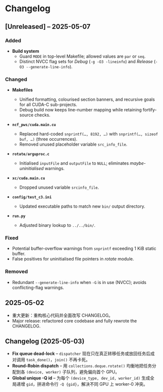 # Changelog

## [Unreleased] – 2025-05-07
### Added
- **Build system**
  - Guard `MODE` in top-level Makefile; allowed values are `par` or `seq`.
  - Distinct NVCC flag sets for *Debug* (`-g -O3 -lineinfo`) and *Release* (`-O3 --generate-line-info`).

### Changed
- **Makefiles**
  - Unified formatting, colourised section banners, and recursive goals for all CUDA-C sub-projects.
  - Debug build now keeps line-number mapping while retaining fortify‐source checks.

- **`ncf_pws/cuda.main.cu`**
  - Replaced hard-coded `snprintf(…, 8192, …)` with `snprintf(…, sizeof buf, …)` (three occurrences).
  - Removed unused placeholder variable `src_info_file`.

- **`rotate/arguproc.c`**
  - Initialised `inputFile` and `outputFile` to `NULL`; eliminates *maybe-uninitialised* warnings.

- **`xc/cuda.main.cu`**
  - Dropped unused variable `srcinfo_file`.

- **`config/test_c3.ini`**
  - Updated executable paths to match new `bin/` output directory.

- **`run.py`**
  - Adjusted binary lookup to `../../bin/`.

### Fixed
- Potential buffer-overflow warnings from `snprintf` exceeding 1 KiB static buffer.
- False positives for uninitialised file pointers in *rotate* module.

### Removed
- Redundant `--generate-line-info` when `-G` is in use (NVCC); avoids conflicting-flag warnings.

## 2025-05-02
- 重大更新：重构核心代码并全面改写 CHANGELOG。
- Major release: refactored core codebase and fully rewrote the CHANGELOG.


## Changelog (2025-05-03)

- **Fix queue dead-lock** – `dispatcher` 现在只在真正转移任务或放回任务后成对调用 `task_done()`，`join()` 不再卡死。  
- **Round-Robin dispatch** – 用 `collections.deque.rotate()` 均衡地把任务分配到各 `(device, worker)` 子队列，避免偏向首个 GPU。  
- **Global unique -Q id** – 为每个 `(device_type, dev_id, worker_id)` 生成全局递增 `gid`，拼进命令行 `-Q {gid}`，解决不同 GPU 上 worker-0 冲突。  
